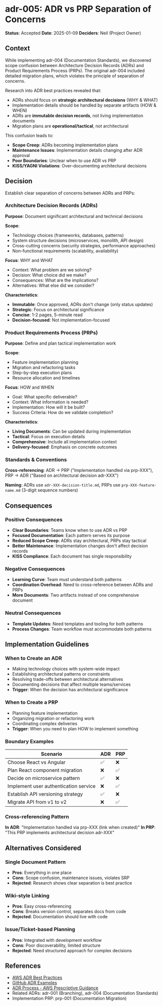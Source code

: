# adr-005: ADR vs PRP Separation of Concerns

**Status**: Accepted
**Date**: 2025-01-09
**Deciders**: Neil (Project Owner)

## Context

While implementing adr-004 (Documentation Standards), we discovered scope confusion between Architecture Decision Records (ADRs) and Product Requirements Process (PRPs). The original adr-004 included detailed migration plans, which violates the principle of separation of concerns.

Research into ADR best practices revealed that:

- ADRs should focus on **strategic architectural decisions** (WHY & WHAT)
- Implementation details should be handled by separate artifacts (HOW & WHEN)
- ADRs are **immutable decision records**, not living implementation documents
- Migration plans are **operational/tactical**, not architectural

This confusion leads to:

- **Scope Creep**: ADRs becoming implementation plans
- **Maintenance Issues**: Implementation details changing after ADR approval
- **Poor Boundaries**: Unclear when to use ADR vs PRP
- **KISS/YAGNI Violations**: Over-documenting architectural decisions

## Decision

Establish clear separation of concerns between ADRs and PRPs:

### Architecture Decision Records (ADRs)

**Purpose**: Document significant architectural and technical decisions

**Scope**:

- Technology choices (frameworks, databases, patterns)
- System structure decisions (microservices, monolith, API design)
- Cross-cutting concerns (security strategies, performance approaches)
- Non-functional requirements (scalability, availability)

**Focus**: WHY and WHAT

- Context: What problem are we solving?
- Decision: What choice did we make?
- Consequences: What are the implications?
- Alternatives: What else did we consider?

**Characteristics**:

- **Immutable**: Once approved, ADRs don't change (only status updates)
- **Strategic**: Focus on architectural significance
- **Concise**: 1-2 pages, 5-minute read
- **Decision-focused**: Not implementation-focused

### Product Requirements Process (PRPs)

**Purpose**: Define and plan tactical implementation work

**Scope**:

- Feature implementation planning
- Migration and refactoring tasks
- Step-by-step execution plans
- Resource allocation and timelines

**Focus**: HOW and WHEN

- Goal: What specific deliverable?
- Context: What information is needed?
- Implementation: How will it be built?
- Success Criteria: How do we validate completion?

**Characteristics**:

- **Living Documents**: Can be updated during implementation
- **Tactical**: Focus on execution details
- **Comprehensive**: Include all implementation context
- **Delivery-focused**: Emphasis on concrete outcomes

### Standards & Conventions

**Cross-referencing**: ADR → PRP ("Implementation handled via prp-XXX"), PRP → ADR ("Based on architectural decision adr-XXX")

**Naming**: ADRs use `adr-XXX-decision-title.md`, PRPs use `prp-XXX-feature-name.md` (3-digit sequence numbers)

## Consequences

### Positive Consequences

- **Clear Boundaries**: Teams know when to use ADR vs PRP
- **Focused Documentation**: Each pattern serves its purpose
- **Reduced Scope Creep**: ADRs stay architectural, PRPs stay tactical
- **Better Maintenance**: Implementation changes don't affect decision records
- **KISS Compliance**: Each document has single responsibility

### Negative Consequences

- **Learning Curve**: Team must understand both patterns
- **Coordination Overhead**: Need to cross-reference between ADRs and PRPs
- **More Documents**: Two artifacts instead of one comprehensive document

### Neutral Consequences

- **Template Updates**: Need templates and tooling for both patterns
- **Process Changes**: Team workflow must accommodate both patterns

## Implementation Guidelines

### When to Create an ADR

- Making technology choices with system-wide impact
- Establishing architectural patterns or constraints
- Resolving trade-offs between architectural alternatives
- Documenting decisions that affect multiple teams/services
- **Trigger**: When the decision has architectural significance

### When to Create a PRP

- Planning feature implementation
- Organizing migration or refactoring work
- Coordinating complex deliveries
- **Trigger**: When you need to plan HOW to implement something

### Boundary Examples

| Scenario | ADR | PRP |
|----------|-----|-----|
| Choose React vs Angular | ✅ | ❌ |
| Plan React component migration | ❌ | ✅ |
| Decide on microservice pattern | ✅ | ❌ |
| Implement user authentication service | ❌ | ✅ |
| Establish API versioning strategy | ✅ | ❌ |
| Migrate API from v1 to v2 | ❌ | ✅ |

### Cross-referencing Pattern

**In ADR**: "Implementation handled via prp-XXX (link when created)"
**In PRP**: "This PRP implements architectural decision adr-XXX"

## Alternatives Considered

### Single Document Pattern

- **Pros**: Everything in one place
- **Cons**: Scope confusion, maintenance issues, violates SRP
- **Rejected**: Research shows clear separation is best practice

### Wiki-style Linking

- **Pros**: Easy cross-referencing
- **Cons**: Breaks version control, separates docs from code
- **Rejected**: Documentation should live with code

### Issue/Ticket-based Planning

- **Pros**: Integrated with development workflow
- **Cons**: Poor discoverability, limited structure
- **Rejected**: Need structured approach for complex decisions

## References

- [AWS ADR Best Practices](https://aws.amazon.com/blogs/architecture/master-architecture-decision-records-adrs-best-practices-for-effective-decision-making/)
- [GitHub ADR Examples](https://github.com/joelparkerhenderson/architecture-decision-record)
- [ADR Process - AWS Prescriptive Guidance](https://docs.aws.amazon.com/prescriptive-guidance/latest/architectural-decision-records/adr-process.html)
- Related ADRs: adr-001 (Branching), adr-004 (Documentation Standards)
- Implementation PRP: prp-001 (Documentation Migration)

